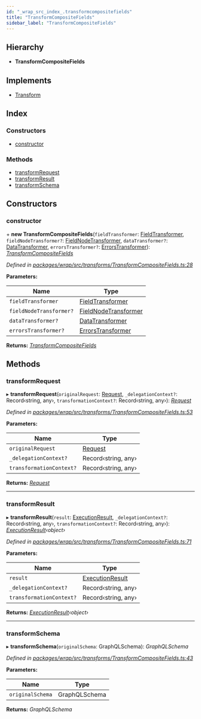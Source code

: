 ```yaml
---
id: "_wrap_src_index_.transformcompositefields"
title: "TransformCompositeFields"
sidebar_label: "TransformCompositeFields"
---
```


## Hierarchy

* **TransformCompositeFields**

## Implements

* [Transform](../interfaces/_utils_src_index_.transform)

## Index

### Constructors

* [constructor](_wrap_src_index_.transformcompositefields.md#constructor)

### Methods

* [transformRequest](_wrap_src_index_.transformcompositefields.md#transformrequest)
* [transformResult](_wrap_src_index_.transformcompositefields.md#transformresult)
* [transformSchema](_wrap_src_index_.transformcompositefields.md#transformschema)

## Constructors

###  constructor

\+ **new TransformCompositeFields**(`fieldTransformer`: [FieldTransformer](../modules/_wrap_src_index_.md#fieldtransformer), `fieldNodeTransformer?`: [FieldNodeTransformer](../modules/_wrap_src_index_.md#fieldnodetransformer), `dataTransformer?`: [DataTransformer](../modules/_wrap_src_index_.md#datatransformer), `errorsTransformer?`: [ErrorsTransformer](../modules/_wrap_src_index_.md#errorstransformer)): *[TransformCompositeFields](_wrap_src_index_.transformcompositefields)*

*Defined in [packages/wrap/src/transforms/TransformCompositeFields.ts:28](https://github.com/ardatan/graphql-tools/blob/master/packages/wrap/src/transforms/TransformCompositeFields.ts#L28)*

**Parameters:**

Name | Type |
------ | ------ |
`fieldTransformer` | [FieldTransformer](../modules/_wrap_src_index_.md#fieldtransformer) |
`fieldNodeTransformer?` | [FieldNodeTransformer](../modules/_wrap_src_index_.md#fieldnodetransformer) |
`dataTransformer?` | [DataTransformer](../modules/_wrap_src_index_.md#datatransformer) |
`errorsTransformer?` | [ErrorsTransformer](../modules/_wrap_src_index_.md#errorstransformer) |

**Returns:** *[TransformCompositeFields](_wrap_src_index_.transformcompositefields)*

## Methods

###  transformRequest

▸ **transformRequest**(`originalRequest`: [Request](../interfaces/_utils_src_index_.request), `_delegationContext?`: Record‹string, any›, `transformationContext?`: Record‹string, any›): *[Request](../interfaces/_utils_src_index_.request)*

*Defined in [packages/wrap/src/transforms/TransformCompositeFields.ts:53](https://github.com/ardatan/graphql-tools/blob/master/packages/wrap/src/transforms/TransformCompositeFields.ts#L53)*

**Parameters:**

Name | Type |
------ | ------ |
`originalRequest` | [Request](../interfaces/_utils_src_index_.request) |
`_delegationContext?` | Record‹string, any› |
`transformationContext?` | Record‹string, any› |

**Returns:** *[Request](../interfaces/_utils_src_index_.request)*

___

###  transformResult

▸ **transformResult**(`result`: [ExecutionResult](../interfaces/_utils_src_index_.executionresult), `_delegationContext?`: Record‹string, any›, `transformationContext?`: Record‹string, any›): *[ExecutionResult](../interfaces/_utils_src_index_.executionresult)‹object›*

*Defined in [packages/wrap/src/transforms/TransformCompositeFields.ts:71](https://github.com/ardatan/graphql-tools/blob/master/packages/wrap/src/transforms/TransformCompositeFields.ts#L71)*

**Parameters:**

Name | Type |
------ | ------ |
`result` | [ExecutionResult](../interfaces/_utils_src_index_.executionresult) |
`_delegationContext?` | Record‹string, any› |
`transformationContext?` | Record‹string, any› |

**Returns:** *[ExecutionResult](../interfaces/_utils_src_index_.executionresult)‹object›*

___

###  transformSchema

▸ **transformSchema**(`originalSchema`: GraphQLSchema): *GraphQLSchema*

*Defined in [packages/wrap/src/transforms/TransformCompositeFields.ts:43](https://github.com/ardatan/graphql-tools/blob/master/packages/wrap/src/transforms/TransformCompositeFields.ts#L43)*

**Parameters:**

Name | Type |
------ | ------ |
`originalSchema` | GraphQLSchema |

**Returns:** *GraphQLSchema*
